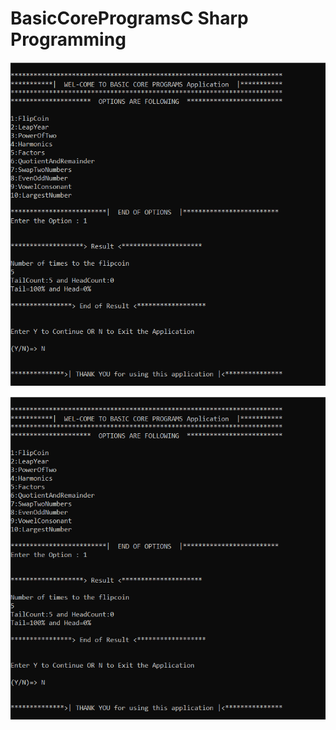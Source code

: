 # BasicCoreProgramsC Sharp Programming
![MasterHead](https://github.com/Pra3496/BasicCoreProgramsCShp/blob/main/BasicCore.PNG)

<img align="middle" alt="Coding" src="https://github.com/Pra3496/BasicCoreProgramsCShp/blob/main/BasicCore.PNG" style="vertical-align:middle" >


         
